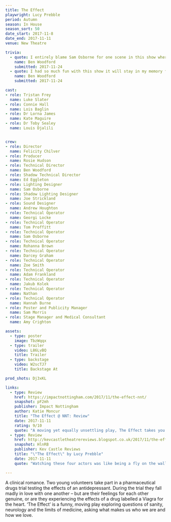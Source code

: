 ```yaml
---
title: The Effect
playwright: Lucy Prebble
period: Autumn
season: In House
season_sort: 50
date_start: 2017-11-8
date_end: 2017-11-11
venue: New Theatre

trivia:
  - quote: I entirely blame Sam Osborne for one scene in this show where I had a lighting cue each time the dialogue changed from person to person.
    name: Ben Woodford
    submitted: 2017-11-24
  - quote: I had so much fun with this show it will stay in my memory forever
    name: Ben Woodford
    submitted: 2017-11-24

cast:
- role: Tristan Frey
  name: Luke Slater
- role: Connie Hall
  name: Lois Baglin
- role: Dr Lorna James
  name: Kate Maguire
- role: Dr Toby Sealey
  name: Louis Djalili


crew:
- role: Director
  name: Felicity Chilver
- role: Producer
  name: Rosie Hudson
- role: Technical Director
  name: Ben Woodford
- role: Shadow Technical Director
  name: Ed Eggleton
- role: Lighting Designer
  name: Sam Osborne
- role: Shadow Lighting Designer
  name: Joe Strickland
- role: Sound Designer
  name: Andrew Houghton
- role: Technical Operator
  name: Georgi Locke
- role: Technical Operator
  name: Tom Proffitt
- role: Technical Operator
  name: Sam Osborne
- role: Technical Operator
  name: Rohanna Brown
- role: Technical Operator
  name: Darcey Graham
- role: Technical Operator
  name: Zoe Smith
- role: Technical Operator
  name: Adam Frankland
- role: Technical Operator
  name: Jakub Kolek
- role: Technical Operator
  name: Nathan
- role: Technical Operator
  name: Hannah Burne
- role: Poster and Publicity Manager
  name: Sam Morris
- role: Stage Manager and Medical Consultant
  name: Amy Crighton

assets:
  - type: poster
    image: TbzWqqx
  - type: trailer
    video: L86LvBQ
    title: Trailer
  - type: backstage
    video: W2scTJ7
    title: Backstage At

prod_shots: Dj3xKL

links:
  - type: Review
    href: https://impactnottingham.com/2017/11/the-effect-nnt/
    snapshot: pF2mh
    publisher: Impact Nottingham
    author: Katie Moncur
    title: "The Effect @ NNT: Review"
    date: 2017-11-11
    rating: 9/10
    quote: "A moving yet equally unsettling play, The Effect takes you through a series of intense emotions forcing you to look at the state of humanity and your own mental state. The cohesion of set, lighting and sound along with the talent of the cast and crew served to create this gripping and thoroughly impressive production."
  - type: Review
    href: http://kevcastletheatrereviews.blogspot.co.uk/2017/11/the-effect-by-lucy-prebble-nottingham.html
    snapshot: HlnRB
    publisher: Kev Castle Reviews
    title: "\"The Effect\" by Lucy Prebble"
    date: 2017-11-11
    quote: "Watching these four actors was like being a fly on the wall because the naturalistic way these four not only interact, but deliver the lines, doesn't come across as being part of a play. It's as if we weren't there."

---
```



A clinical romance. Two young volunteers take part in a pharmaceutical drugs trial testing the effects of an antidepressant.
During the trial they fall madly in love with one another – but are their feelings for each other genuine, or are they experiencing the effects of a drug labelled a Viagra for the heart. ‘The Effect’ is a funny, moving play exploring questions of sanity, neurology and the limits of medicine, asking what makes us who we are and how we love.
